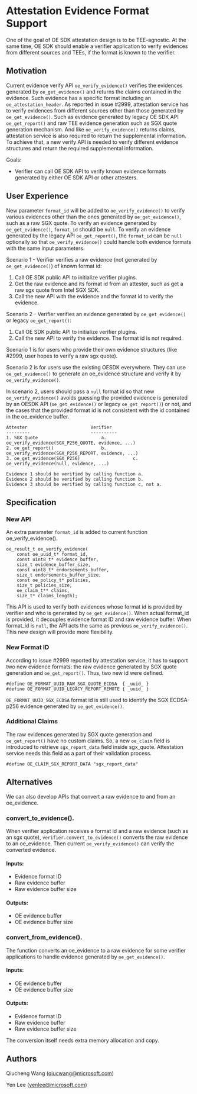 Attestation Evidence Format Support
=====

One of the goal of OE SDK attestation design is to be TEE-agnostic. At the same time, OE SDK should enable a verifier application to verify evidences from different sources and TEEs, if the format is known to the verifier.

Motivation
----------

Current evidence verify API `oe_verify_evidence()` verifies the evidences generated by `oe_get_evidence()` and returns the claims contained in the evidence. Such evidence has a specific format including an `oe_attestation_header`.
As reported in issue #2999, attestation service has to verify evidences from different sources other than those generated by `oe_get_evidence()`. Such as evidence generated by legacy OE SDK API `oe_get_report()` and raw TEE evidence generation such as SGX quote generation mechanism. And like `oe_verify_evidence()` returns claims, attestation service is also required to return the supplemental information. To achieve that, a new verify API is needed to verify different evidence structures and return the required supplemental information.

Goals:
- Verifier can call OE SDK API to verify known evidence formats generated by either OE SDK API or other attesters.

User Experience
---------------

New parameter `format_id` will be added to `oe_verify_evidence()` to verify various evidences other than the ones generated by `oe_get_evidence()`, such as a raw SGX quote. To verify an evidence generated by `oe_get_evidence()`, `format_id` should be `null`. To verify an evidence generated by the legacy API `oe_get_report()`, the `format_id` can be `null` optionally so that `oe_verify_evidence()` could handle both evidence formats with the same input parameters.

Scenario 1 - Verifier verifies a raw evidence (not generated by `oe_get_evidence()`) of known format id:

1. Call OE SDK public API to initialize verifier plugins.
2. Get the raw evidence and its format id from an attester, such as get a raw sgx quote from Intel SGX SDK.
3. Call the new API with the evidence and the format id to verify the evidence.

Scenario 2 - Verifier verifies an evidence generated by `oe_get_evidence()` or legacy `oe_get_report()`:

1. Call OE SDK public API to initialize verifier plugins.
2. Call the new API to verify the evidence. The format id is not required.

Scenario 1 is for users who provide their own evidence structures (like #2999, user hopes to verify a raw sgx quote).

Scenario 2 is for users use the existing OESDK everywhere. They can use `oe_get_evidence()` to generate an oe_evidence structure and verify it by `oe_verify_evidence()`.

In scenario 2, users should pass a `null` format id so that new `oe_verify_evidence()` avoids guessing the provided evidence is generated by an OESDK API (`oe_get_evidence()` or legacy `oe_get_report()`) or not, and the cases that the provided format id is not consistent with the id contained in the oe_evidence buffer.
```
Attester				        Verifier
--------- 				        ----------
1. SGX Quote 				        a. oe_verify_evidence(SGX_P256_QUOTE, evidence, ...)
2. oe_get_report() 			        b. oe_verify_evidence(SGX_P256_REPORT, evidence, ...)
3. oe_get_evidence(SGX_P256) 	                c. oe_verify_evidence(null, evidence, ...)

Evidence 1 should be verified by calling function a.
Evidence 2 should be verified by calling function b.
Evidence 3 should be verified by calling function c, not a.
```


Specification
-------------

### New API
An extra parameter `format_id` is added to current function oe_verify_evidence().

```
oe_result_t oe_verify_evidence(
    const oe_uuid_t* format_id,
    const uint8_t* evidence_buffer,
    size_t evidence_buffer_size,
    const uint8_t* endorsements_buffer,
    size_t endorsements_buffer_size,
    const oe_policy_t* policies,
    size_t policies_size,
    oe_claim_t** claims,
    size_t* claims_length);
```
This API is used to verify both evidences whose format id is provided by verifier and who is generated by `oe_get_evidence()`. When actual format_id is provided, it decouples evidence format ID and raw evidence buffer. When format_id is `null`, the API acts the same as previous `oe_verify_evidence()`. This new design will provide more flexibility.


### New Format ID
According to issue #2999 reported by attestation service, it has to support two new evidence formats: the raw evidence generated by SGX quote generation and `oe_get_report()`. Thus, two new id were defined.

```
#define OE_FORMAT_UUID_RAW_SGX_QUOTE_ECDSA  { _uuid_ }
#define OE_FORMAT_UUID_LEGACY_REPORT_REMOTE { _uuid_ }
```
`OE_FORMAT_UUID_SGX_ECDSA` format id is still used to identify the SGX ECDSA-p256 evidence generated by `oe_get_evidence()`.


### Additional Claims
The raw evidences generated by SGX quote generation and `oe_get_report()` have no custom claims. So, a new `oe_claim` field is introduced to retrieve `sgx_report_data` field inside sgx_quote. Attestation service needs this field as a part of their validation process.

```
#define OE_CLAIM_SGX_REPORT_DATA "sgx_report_data"
```

Alternatives
----------
We can also develop APIs that convert a raw evidence to and from an oe_evidence.

### convert_to_evidence().
When verifier application receives a format id and a raw evidence (such as an sgx quote), `verifier.convert_to_evidence()` converts the raw evidence to an oe_evidence. Then current `oe_verify_evidence()` can verify the converted evidence.
#### Inputs:
- Evidence format ID
- Raw evidence buffer
- Raw evidence buffer size
#### Outputs:
- OE evidence buffer
- OE evidence buffer size

### convert_from_evidence().
The function converts an oe_evidence to a raw evidence for some verifier applications to handle evidence generated by `oe_get_evidence()`.
#### Inputs:
- OE evidence buffer
- OE evidence buffer size
#### Outputs:
- Evidence format ID
- Raw evidence buffer
- Raw evidence buffer size

The conversion itself needs extra memory allocation and copy.

Authors
-------
Qiucheng Wang (qiucwang@microsoft.com)

Yen Lee (yenlee@microsoft.com)
